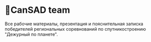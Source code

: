 # 🚀CanSAD team
Все рабочие материалы, презентация и пояснительная записка победителей региональных соревнований по спутникостроению "Дежурный по планете".
